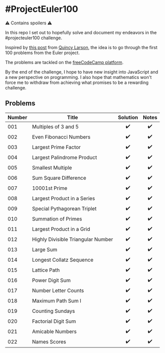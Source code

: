 # #ProjectEuler100

⚠️ Contains spoilers ⚠️

In this repo I set out to hopefully solve and document my endeavors in the #projecteuler100 challenge.

Inspired by [this post](https://www.freecodecamp.org/news/developer-new-years-resolution-guide/#the-projecteuler100-challenge-the-dark-souls-of-new-year-s-resolutions) from [Quincy Larson](https://twitter.com/ossia), the idea is to go through the first 100 problems from the Euler project.

The problems are tackled on the [freeCodeCamp platform](https://www.freecodecamp.org/learn/coding-interview-prep/project-euler/).

By the end of the challenge, I hope to have new insight into JavaScript and a new perspective on programming. I also hope that mathematics won't force me to withdraw from achieving what promises to be a rewarding challenge.

## Problems

| Number | Title                              | Solution | Notes |
| ------ | ---------------------------------- | :------: | :---: |
| 001    | Multiples of 3 and 5               |    ✔️    |  ✔️   |
| 002    | Even Fibonacci Numbers             |    ✔️    |  ✔️   |
| 003    | Largest Prime Factor               |    ✔️    |  ✔️   |
| 004    | Largest Palindrome Product         |    ✔️    |  ✔️   |
| 005    | Smallest Multiple                  |    ✔️    |  ✔️   |
| 006    | Sum Square Difference              |    ✔️    |  ✔️   |
| 007    | 10001st Prime                      |    ✔️    |  ✔️   |
| 008    | Largest Product in a Series        |    ✔️    |  ✔️   |
| 009    | Special Pythagorean Triplet        |    ✔️    |  ✔️   |
| 010    | Summation of Primes                |    ✔️    |  ✔️   |
| 011    | Largest Product in a Grid          |    ✔️    |  ✔️   |
| 012    | Highly Divisible Triangular Number |    ✔️    |  ✔️   |
| 013    | Large Sum                          |    ✔️    |  ✔️   |
| 014    | Longest Collatz Sequence           |    ✔️    |  ✔️   |
| 015    | Lattice Path                       |    ✔️    |  ✔️   |
| 016    | Power Digit Sum                    |    ✔️    |  ✔️   |
| 017    | Number Letter Counts               |    ✔️    |  ✔️   |
| 018    | Maximum Path Sum I                 |    ✔️    |  ✔️   |
| 019    | Counting Sundays                   |    ✔️    |  ✔️   |
| 020    | Factorial Digit Sum                |    ✔️    |  ✔️   |
| 021    | Amicable Numbers                   |    ✔️    |  ✔️   |
| 022    | Names Scores                       |    ✔️    |  ✔️   |

<!-- | 0xx|Title|❌|❌| -->
<!-- ✔️❌❓ -->
